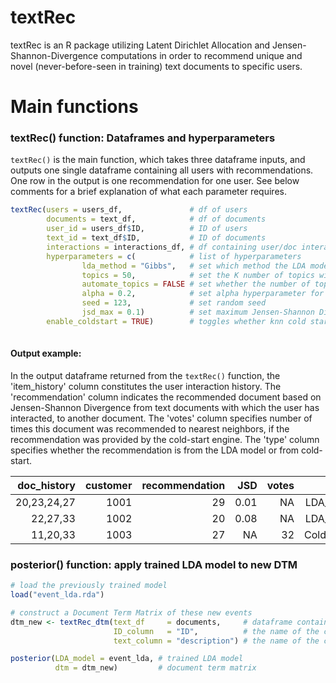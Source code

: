 # textRec
textRec is an R package utilizing Latent Dirichlet Allocation and Jensen-Shannon-Divergence computations in order to recommend unique and novel (never-before-seen in training) text documents to specific users. 


# Main functions

### textRec() function: Dataframes and hyperparameters

```textRec()``` is the main function, which takes three dataframe inputs, and outputs one single dataframe containing all users with recommendations. One row in the output is one recommendation for one user. See below comments for a brief explanation of what each parameter requires. 

```R 
textRec(users = users_df,               # df of users
        documents = text_df,            # df of documents
        user_id = users_df$ID,          # ID of users
        text_id = text_df$ID,           # ID of documents
        interactions = interactions_df, # df containing user/doc interactions
        hyperparameters = c(            # list of hyperparameters
                lda_method = "Gibbs",   # set which method the LDA model should use
                topics = 50,            # set the K number of topics with which to run the LDA model
                automate_topics = FALSE # set whether the number of topics should be automated
                alpha = 0.2,            # set alpha hyperparameter for the LDA model
                seed = 123,             # set random seed 
                jsd_max = 0.1)          # set maximum Jensen-Shannon Divergence to qualify as recomnedation
        enable_coldstart = TRUE)        # toggles whether knn cold start engine should be enabled
        
```

#### Output example:

In the output dataframe returned from the ```textRec()``` function, the 'item_history' column constitutes the user interaction history. The 'recommendation' column indicates the recommended document based on Jensen-Shannon Divergence from text documents with which the user has interacted, to another document. The 'votes' column specifies number of times this document was recommended to nearest neighbors, if the recommendation was provided by the cold-start engine. The 'type' column specifies whether the recommendation is from the LDA model or from cold-start.

| doc_history    | customer   |	recommendation  |	JSD   | votes  | type   |
|----------------:|-----------:|-----------------:|----------:|------------:|-------:|
| 20,23,24,27     |     1001   |	           29   |	0.01      | NA	      | LDA_JSD  |
| 22,27,33        |     1002   |	           20   |	0.08      | NA	      | LDA_JSD   |
| 11,20,33        |     1003   |	           27   |	NA        | 32	      | ColdStart   |

### posterior() function: apply trained LDA model to new DTM
```R
# load the previously trained model
load("event_lda.rda")

# construct a Document Term Matrix of these new events
dtm_new <- textRec_dtm(text_df     = documents,     # dataframe containing documents
                       ID_column   = "ID",          # the name of the column containing document ID
                       text_column = "description") # the name of the column containing text

posterior(LDA_model = event_lda, # trained LDA model
          dtm = dtm_new)         # document term matrix
```

